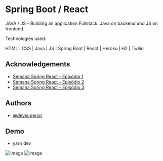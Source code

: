 # Spring Boot / React  

JAVA / JS - Building an application Fullstack. Java on backend and JS on frontend.

 
Technologies used:

HTML | CSS | Java | JS | Spring Boot | React | Heroku | H2 | Twilio













## Acknowledgements

 - [Semana Spring React - Episódio 1](https://github.com/devsuperior/sds-dsmeta/tree/main/episodio1)
 - [Semana Spring React - Episódio 2](https://github.com/devsuperior/sds-dsmeta/tree/main/episodio2)
 - [Semana Spring React - Episódio 3](https://github.com/devsuperior/sds-dsmeta/tree/main/episodio3)
 
## Authors

- [@devsuperior](https://www.youtube.com/c/DevSuperior)





## Demo

- yarn dev

![image](https://user-images.githubusercontent.com/63982700/179375893-ed4eb4cb-2e06-4db1-9d74-5d12c2b0db94.png)
![image](https://user-images.githubusercontent.com/63982700/179773637-d4623f5c-590e-41b5-8fc4-7830214f1265.png)
